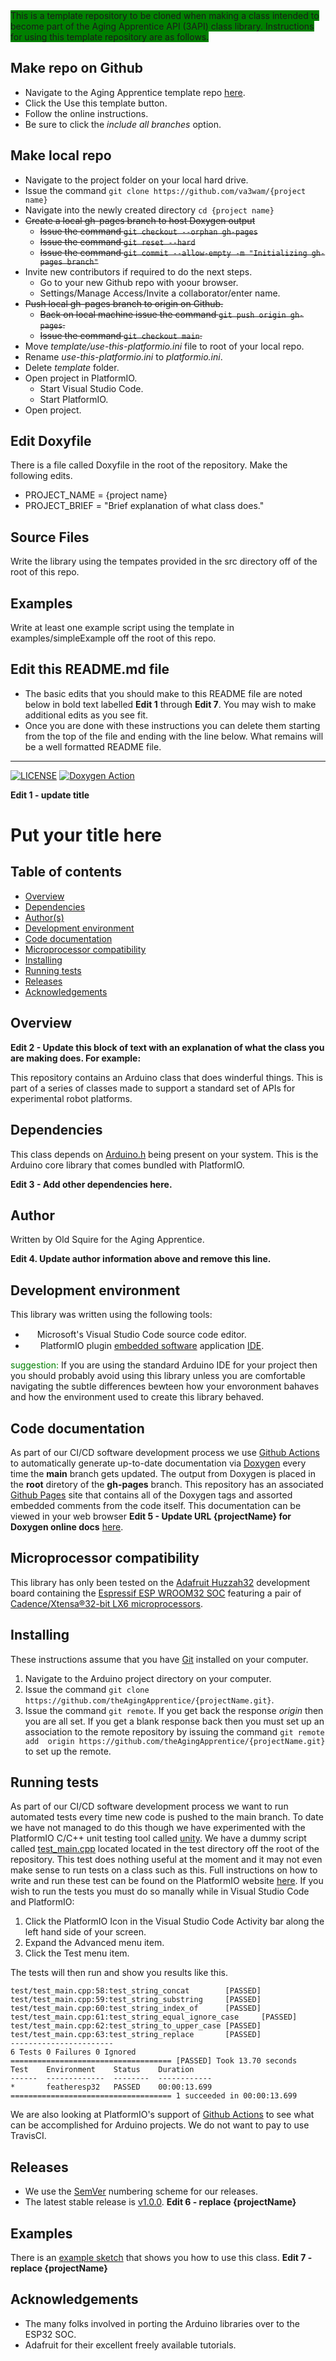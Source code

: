 <!-- Cloning Instructions -->
<span style="background-color: green">
This is a template repository to be cloned when making a class intended to become part of the Aging Apprentice API (3API) class library. Instructions for using this template repository are as follows.  

## Make repo on Github
- Navigate to the Aging Apprentice template repo [here](https://github.com/theAgingApprentice/aaTemplate).
- Click the Use this template button.
- Follow the online instructions.
- Be sure to click the *include all branches* option.

## Make local repo
- Navigate to the project folder on your local hard drive.
- Issue the command `git clone https://github.com/va3wam/{project name}`
- Navigate into the newly created directory `cd {project name}`
- ~~Create a local gh-pages branch to host Doxygen output~~
   - ~~Issue the command `git checkout --orphan gh-pages`~~
   - ~~Issue the command `git reset --hard`~~
   - ~~Issue the command `git commit --allow-empty -m "Initializing gh-pages branch"`~~
- Invite new contributors if required to do the next steps. 
   - Go to your new Github repo with yoour browser.  
   - Settings/Manage Access/Invite a collaborator/enter name.
- ~~Push local gh-pages branch to origin on Github.~~ 
   - ~~Back on local machine issue the command `git push origin gh-pages`.~~
   - ~~Issue the command `git checkout main`.~~
- Move *template/use-this-platformio.ini* file to root of your local repo.
- Rename *use-this-platformio.ini* to *platformio.ini*.
- Delete *template* folder.
- Open project in PlatformIO.
   - Start Visual Studio Code. 
   - Start PlatformIO.
- Open project.

## Edit Doxyfile
There is a file called Doxyfile in the root of the repository. Make the following edits.
- PROJECT_NAME           = {project name}
- PROJECT_BRIEF          = "Brief explanation of what class does."

## Source Files
Write the library using the tempates provided in the src directory off of the root of this repo.

## Examples
Write at least one example script using the template in examples/simpleExample off the root of this repo. 

## Edit this README.md file
* The basic edits that you should make to this README file are noted below in bold text labelled **Edit 1** through **Edit 7**. You may wish to make additional edits as you see fit.
* Once you are done with these instructions you can delete them starting from the top of the file and ending with the line below. What remains will be a well formatted README file. 

<!-- This is where your README file starts. Delete everyth0ing above -->
---
</span>


[![LICENSE](https://img.shields.io/badge/license-MIT-blue.svg)](https://raw.githubusercontent.com/mmistakes/minimal-mistakes/master/LICENSE)
[![Doxygen Action](https://github.com/theAgingApprentice/aaChip/actions/workflows/main.yml/badge.svg?event=push)](https://github.com/theAgingApprentice/aaChip/actions/workflows/main.yml)

**Edit 1 - update title**

# Put your title here 

## Table of contents
* [Overview](#Overview)
* [Dependencies](#Dependencies)
* [Author(s)](#Author)
* [Development environment](#Development-environment)
* [Code documentation](#Code-documentation)
* [Microprocessor compatibility](#Microprocessor-compatibility)
* [Installing](#Installing)
* [Running tests](#Running-tests)
* [Releases](#Releases)
* [Acknowledgements](#Acknowledgements)

## Overview
**Edit 2 - Update this block of text with an explanation of what the class you are making does. For example:** 

This repository contains an Arduino class that does winderful things. This is part of a series of classes 
made to support a standard set of APIs for experimental robot platforms. 

## Dependencies
This class depends on <a href="https://github.com/espressif/arduino-esp32">
Arduino.h</a> being present on your system. This is the Arduino core library
that comes bundled with PlatformIO.

**Edit 3 - Add other dependencies here.**

## Author
Written by Old Squire for the Aging Apprentice.

**Edit 4. Update author information above and remove this line.**

## Development environment
This library was written using the following tools:
* [<img src="/img/vscLogo.png" width="15" height="15">](https://code.visualstudio.com/docs) 
Microsoft's Visual Studio Code source code editor. 
* [<img src="/img/pioLogo.png" width="20" height="15">](https://platformio.org/) 
PlatformIO plugin 
[embedded software](https://en.wikipedia.org/wiki/Embedded_software) application 
[IDE](https://en.wikipedia.org/wiki/Integrated_development_environment). 

<span style="color:green">suggestion:</span> If you are using the standard 
Arduino IDE for your project then you should probably avoid using this library 
unless you are comfortable navigating the subtle differences bewteen how your 
envoronment bahaves and how the environment used to create this library behaved.

## Code documentation
As part of our CI/CD software development process we use 
[Github Actions](https://docs.github.com/en/actions) to automatically generate
up-to-date documentation via [Doxygen](https://www.doxygen.nl/index.html) every 
time the **main** branch gets updated. The output from Doxygen is placed in the 
**root** diretory of the **gh-pages** branch. This repository has an associated 
[Github Pages](https://pages.github.com/) site that contains all of the Doxygen
tags and assorted embedded comments from the code itself. This documentation 
can be viewed in your web browser 
**Edit 5 - Update URL {projectName} for Doxygen online docs**
[here](https://theagingapprentice.github.io/{projectName}/html/index.html).    

## Microprocessor compatibility
This library has only been tested on the [Adafruit Huzzah32](https://learn.adafruit.com/adafruit-huzzah32-esp32-feather) development board containing the [Espressif ESP WROOM32 SOC](https://www.espressif.com/sites/default/files/documentation/esp32_datasheet_en.pdf) featuring a pair of [Cadence/Xtensa®32-bit LX6 microprocessors](https://mirrobo.ru/wp-content/uploads/2016/11/Cadence_Tensillica_Xtensa_LX6_ds.pdf). 

## Installing
These instructions assume that you have [Git](https://git-scm.com/) installed on 
your computer.

1. Navigate to the Arduino project directory on your computer.
2. Issue the command `git clone https://github.com/theAgingApprentice/{projectName.git}`.
3. Issue the command `git remote`. If you get back the response *origin* then 
you are all set. If you get a blank response back then you must set up an 
association to the remote repository by issuing the command `git remote add 
origin https://github.com/theAgingApprentice/{projectName.git}` to set up the remote. 

## Running tests
As part of our CI/CD software development process we want to run automated tests 
every time new code is pushed to the main branch. To date we have not managed to
do this though we have experimented with the PlatformIO C/C++ unit testing tool 
called [unity](https://github.com/ThrowTheSwitch/Unity). We have a dummy script
called [test_main.cpp](test/test_main.cpp) located located in the test directory 
off the root of the repository. This test does nothing useful at the moment and
it may not even make sense to run tests on a class such as this. Full 
instructions on how to write and run these test can be found on the PlatformIO 
website 
[here](https://docs.platformio.org/en/latest/tutorials/espressif32/arduino_debugging_unit_testing.html#writing-unit-tests). 
If you wish to run the tests you must do so manally while in Visual Studio Code 
and PlatformIO:

1. Click the PlatformIO Icon in the Visual Studio Code Activity bar along the left
hand side of your screen.
2. Expand the Advanced menu item.
3. Click the Test menu item.

The tests will then run and show you results like this.

```
test/test_main.cpp:58:test_string_concat        [PASSED]
test/test_main.cpp:59:test_string_substring     [PASSED]
test/test_main.cpp:60:test_string_index_of      [PASSED]
test/test_main.cpp:61:test_string_equal_ignore_case     [PASSED]
test/test_main.cpp:62:test_string_to_upper_case [PASSED]
test/test_main.cpp:63:test_string_replace       [PASSED]
-----------------------
6 Tests 0 Failures 0 Ignored
==================================== [PASSED] Took 13.70 seconds 
Test    Environment    Status    Duration
------  -------------  --------  ------------
*       featheresp32   PASSED    00:00:13.699
==================================== 1 succeeded in 00:00:13.699 
```

We are also looking at PlatformIO's support of 
[Github Actions](https://docs.platformio.org/en/latest/integration/ci/github-actions.html) 
to see what can be accomplished for Arduino projects. We do not want to pay to 
use TravisCI. 

## Releases
* We use the [SemVer](http://semver.org/) numbering scheme for our releases. 
* The latest stable release is [v1.0.0](https://github.com/theAgingApprentice/{projectName}/releases/tag/v1.0.0). **Edit 6 - replace {projectName}** 

## Examples
There is an [example sketch](https://github.com/theAgingApprentice/{projectName}/blob/main/examples/simpleExample/simpleExample.cpp) that shows you how to use this class. **Edit 7 - replace {projectName}**  

## Acknowledgements
* The many folks involved in porting the Arduino libraries over to the ESP32 SOC.
* Adafruit for their excellent freely available tutorials.
